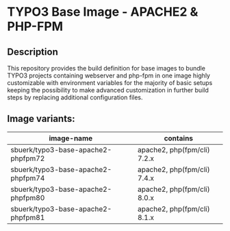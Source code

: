 # TYPO3 Base Image - APACHE2 & PHP-FPM

## Description

This repository provides the build definition for base images
to bundle TYPO3 projects containing webserver and php-fpm in
one image highly customizable with environment variables for
the majority of basic setups keeping the possibility to make
advanced customization in further build steps by replacing
additional configuration files.

## Image variants:

| image-name                         | contains                    |
|------------------------------------|-----------------------------|
| sbuerk/typo3-base-apache2-phpfpm72 | apache2, php(fpm/cli) 7.2.x |
| sbuerk/typo3-base-apache2-phpfpm74 | apache2, php(fpm/cli) 7.4.x |
| sbuerk/typo3-base-apache2-phpfpm80 | apache2, php(fpm/cli) 8.0.x |
| sbuerk/typo3-base-apache2-phpfpm81 | apache2, php(fpm/cli) 8.1.x |


